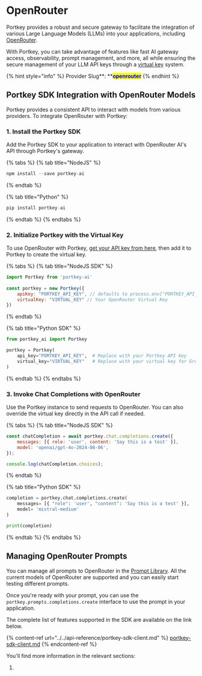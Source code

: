 # OpenRouter

Portkey provides a robust and secure gateway to facilitate the integration of various Large Language Models (LLMs) into your applications, including [OpenRouter](https://openrouter.ai).

With Portkey, you can take advantage of features like fast AI gateway access, observability, prompt management, and more, all while ensuring the secure management of your LLM API keys through a [virtual key](../../product/ai-gateway/virtual-keys/) system.

{% hint style="info" %}
Provider Slug**: **<mark style="color:blue;">**openrouter**</mark>
{% endhint %}

## Portkey SDK Integration with OpenRouter Models

Portkey provides a consistent API to interact with models from various providers. To integrate OpenRouter with Portkey:

### **1. Install the Portkey SDK**

Add the Portkey SDK to your application to interact with OpenRouter AI's API through Portkey's gateway.

{% tabs %}
{% tab title="NodeJS" %}
```javascript
npm install --save portkey-ai
```
{% endtab %}

{% tab title="Python" %}
```python
pip install portkey-ai
```
{% endtab %}
{% endtabs %}

### **2. Initialize Portkey with the Virtual Key**

To use OpenRouter with Portkey, [get your API key from here](https://openrouter.ai/settings/keys), then add it to Portkey to create the virtual key.

{% tabs %}
{% tab title="NodeJS SDK" %}
```javascript
import Portkey from 'portkey-ai'
 
const portkey = new Portkey({
    apiKey: "PORTKEY_API_KEY", // defaults to process.env["PORTKEY_API_KEY"]
    virtualKey: "VIRTUAL_KEY" // Your OpenRouter Virtual Key
})
```
{% endtab %}

{% tab title="Python SDK" %}
```python
from portkey_ai import Portkey

portkey = Portkey(
    api_key="PORTKEY_API_KEY",  # Replace with your Portkey API key
    virtual_key="VIRTUAL_KEY"   # Replace with your virtual key for Groq
)
```
{% endtab %}
{% endtabs %}

### **3. Invoke Chat Completions with** OpenRouter

Use the Portkey instance to send requests to OpenRouter. You can also override the virtual key directly in the API call if needed.

{% tabs %}
{% tab title="NodeJS SDK" %}
```javascript
const chatCompletion = await portkey.chat.completions.create({
    messages: [{ role: 'user', content: 'Say this is a test' }],
    model: 'openai/gpt-4o-2024-08-06',
});

console.log(chatCompletion.choices);
```
{% endtab %}

{% tab title="Python SDK" %}
```python
completion = portkey.chat.completions.create(
    messages= [{ "role": 'user', "content": 'Say this is a test' }],
    model= 'mistral-medium'
)

print(completion)
```
{% endtab %}
{% endtabs %}

## Managing OpenRouter Prompts

You can manage all prompts to OpenRouter in the [Prompt Library](../../product/prompt-library.md). All the current models of OpenRouter are supported and you can easily start testing different prompts.

Once you're ready with your prompt, you can use the `portkey.prompts.completions.create` interface to use the prompt in your application.

The complete list of features supported in the SDK are available on the link below.

{% content-ref url="../../api-reference/portkey-sdk-client.md" %}
[portkey-sdk-client.md](../../api-reference/portkey-sdk-client.md)
{% endcontent-ref %}

You'll find more information in the relevant sections:

1.
